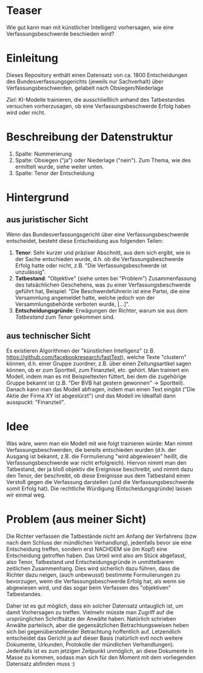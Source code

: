 # Teaser
Wie gut kann man mit künstlicher Intelligenz vorhersagen, wie eine Verfassungsbeschwerde beschieden wird?

# Einleitung
Dieses Repository enthält einen Datensatz von ca. 1800 Entscheidungen des Bundesverfassungsgerichts (jeweils nur Sachverhalt) über Verfassungsbeschwerden, gelabelt nach Obsiegen/Niederlage

*Ziel*: KI-Modelle trainieren, die ausschließlich anhand des Tatbestandes versuchen vorherzusagen, ob eine Verfassungsbeschwerde Erfolg haben wird oder nicht.

# Beschreibung der Datenstruktur
1. Spalte: Nummerierung
2. Spalte: Obsiegen ("ja") oder Niederlage ("nein"). Zum Thema, wie des ermittelt wurde, siehe weiter unten.
3. Spalte: Tenor der Entscheidung

# Hintergrund
## aus juristischer Sicht
Wenn das Bundesverfassungsgericht über eine Verfassungsbeschwerde entscheidet, besteht diese Entscheidung aus folgenden Teilen:
1. **Tenor**: Sehr kurzer und präziser Abschnitt, aus dem sich ergibt, wie in der Sache entschieden wurde, d.h. ob die Verfassungsbeschwerde Erfolg hatte oder nicht, z.B. "Die Verfassungsbeschwerde ist unzulässig".
2. **Tatbestand**: "Objektive" (siehe unten bei "Problem") Zusammenfassung des tatsächlichen Geschehens, was zu einer Verfassungsbeschwerde geführt hat, Beispiel: "Die Beschwerdeführerin ist eine Partei, die eine Versammlung angemeldet hatte, welche jedoch von der Versammlungsbehörde verboten wurde, [...]".
3. **Entscheidungsgründe**: Erwägungen der Richter, warum sie aus dem *Tatbestand* zum *Tenor* gekommen sind.

## aus technischer Sicht
Es existieren Algorithmen der "künstlichen Intelligenz" (z.B. https://github.com/facebookresearch/fastText), welche Texte "clustern" können, d.h. einer Gruppe zuordner, z.B. über einen Zeitungsartikel sagen können, ob er zum Sportteil, zum Finanzteil, etc. gehört. Man trainiert ein Modell, indem man es mit Beispieltexten füttert, bei dem die zugehörige Gruppe bekannt ist (z.B. "Der BVB hat gestern gewonnen" -> Sportteil). Danach kann man das Modell abfragen, indem man einen Text eingibt ("Die Aktie der Firma XY ist abgestürzt") und das Modell im Idealfall dann ausspuckt: "Finanzteil".

# Idee
Was wäre, wenn man ein Modell mit wie folgt trainieren würde: Man nimmt Verfassungsbeschwerden, die bereits entschieden wurden (d.h. der Ausgang ist bekannt, z.B. die Formulierung "wird abgewiesen" heißt, die Verfassungsbeschwerde war nicht erfolgreich). Hiervon nimmt man den Tatbestand, der ja bloß objektiv die Ereignisse beschreibt, und nimmt dazu den Tenor, der beschreibt, ob diese Ereignisse aus dem Tatbestand einen Verstoß gegen die Verfassung darstellen (und die Verfassungsbeschwerde somit Erfolg hat). Die rechtliche Würdigung (Entscheidungsgründe) lassen wir einmal weg.

# Problem (aus meiner Sicht)
Die Richter verfassen die Tatbestände nicht am Anfang der Verfahrens (bzw nach dem Schluss der mündlichen Verhandlung), jedenfalls bevor sie eine Entscheidung treffen, sondern erst NACHDEM sie (im Kopf) eine Entscheidung getroffen haben. Das Urteil wird also am Stück abgefasst, also Tenor, Tatbestand und Entscheidungsgründe in unmittelbarem zeitlichen Zusammenhang. Dies wird sicherlich dazu führen, dass die Richter dazu neigen, (auch unbewusst) bestimmte Formulierungen zu bevorzugen, wenn die Verfassungsbeschwerde Erfolg hat, als wenn sie abgewiesen wird, und das sogar beim Verfassen des "objektiven" Tatbestandes. 

Daher ist es gut möglich, dass ein solcher Datensatz untauglich ist, um damit Vorhersagen zu treffen. Vielmehr müsste man Zugriff auf die ursprünglichen Schriftsätze der Anwälte haben. Natürlich schrieben Anwälte parteiisch, aber die gegensätzlichen Betrachtungsweisen heben sich bei gegenüberstellender Betrachtung hoffentlich auf. Letzendlich entscheidet das Gericht ja auf dieser Basis (natürlich evtl noch weitere Dokumente, Urkunden, Protokolle der mündlichen Verhandlungen). Jedenfalls ist es zum jetzigen Zeitpunkt unmöglich, an diese Dokumente in Masse zu kommen, sodass man sich für den Moment mit dem vorliegenden Datensatz abfinden muss :)
